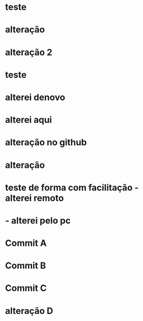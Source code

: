 # teste 
# alteração
# alteração 2
# teste
# alterei denovo
# alterei aqui
# alteração no github
# alteração
# teste de forma com facilitação - alterei remoto
# - alterei pelo pc
# Commit A
# Commit B
# Commit C
# alteração D